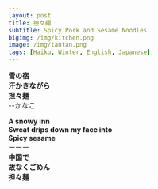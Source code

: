 ```yaml
---
layout: post
title: 担々麺
subtitle: Spicy Pork and Sesame Noodles
bigimg: /img/kitchen.png
image: /img/tantan.png
tags: [Haiku, Winter, English, Japanese]
---
```

 
**雪の宿  
汗かきながら  
担々麺**  
  --かなこ

**A snowy inn    
Sweat drips down my face into      
Spicy sesame**    
ーーー  
**中国で  
故なくごめん  
担々麺**  


